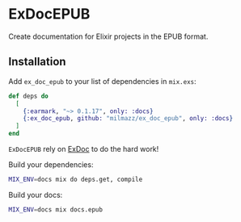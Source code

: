 # ExDocEPUB

Create documentation for Elixir projects in the EPUB format.

## Installation

Add `ex_doc_epub` to your list of dependencies in `mix.exs`:

```elixir
def deps do
  [
    {:earmark, "~> 0.1.17", only: :docs}
    {:ex_doc_epub, github: "milmazz/ex_doc_epub", only: :docs}
  ]
end
```

`ExDocEPUB` rely on [ExDoc](https://github.com/elixir-lang/ex_doc) to do the
hard work!

Build your dependencies:

```bash
MIX_ENV=docs mix do deps.get, compile
```

Build your docs:

```bash
MIX_ENV=docs mix docs.epub
```
